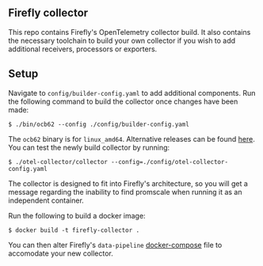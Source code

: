 ## Firefly collector

This repo contains Firefly's OpenTelemetry collector build. It also contains the necessary toolchain
to build your own collector if you wish to add additional receivers, processors or exporters.

## Setup

Navigate to `config/builder-config.yaml` to add additional components.
Run the following command to build the collector once changes have been made:

```
$ ./bin/ocb62 --config ./config/builder-config.yaml
```

The `ocb62` binary is for `linux_amd64`. Alternative releases can be found [here](https://github.com/open-telemetry/opentelemetry-collector/releases).
You can test the newly build collector by running:

```
$ ./otel-collector/collector --config=./config/otel-collector-config.yaml
```

The collector is designed to fit into Firefly's architecture, so you will get a message regarding
the inability to find promscale when running it as an independent container.

Run the following to build a docker image:

```
$ docker build -t firefly-collector .
```

You can then alter Firefly's `data-pipeline` [docker-compose](https://github.com/try-firefly/firefly-pipeline/blob/main/docker-compose.yaml) file to accomodate your new collector.

